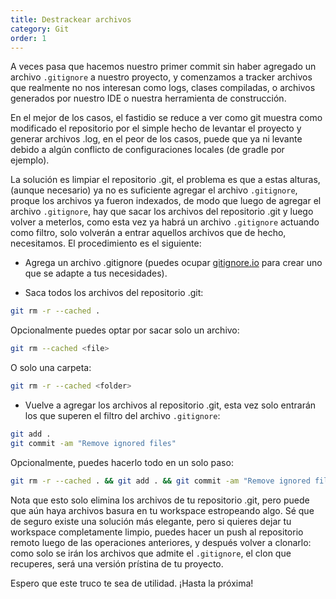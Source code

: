 ```yaml
---
title: Destrackear archivos
category: Git
order: 1
---
```


A veces pasa que hacemos nuestro primer commit sin haber agregado un archivo `.gitignore` a nuestro proyecto, y comenzamos a tracker archivos que realmente no nos interesan como logs, clases compiladas, o archivos generados por nuestro IDE o nuestra herramienta de construcción.

En el mejor de los casos, el fastidio se reduce a ver como git muestra como modificado el repositorio por el simple hecho de levantar el proyecto y generar archivos .log, en el peor de los casos, puede que ya ni levante debido a algún conflicto de configuraciones locales (de gradle por ejemplo).

La solución es limpiar el repositorio .git, el problema es que a estas alturas, (aunque necesario) ya no es suficiente agregar el archivo `.gitignore`, proque los archivos ya fueron indexados, de modo que luego de agregar el archivo `.gitignore`, hay que sacar los archivos del repositorio .git y luego volver a meterlos, como esta vez ya habrá un archivo `.gitignore` actuando como filtro, solo volverán a entrar aquellos archivos que de hecho, necesitamos. El procedimiento es el siguiente:

* Agrega un archivo .gitignore (puedes ocupar [gitignore.io](http://gitignore.io/) para crear uno que se adapte a tus necesidades).

* Saca todos los archivos del repositorio .git:
```bash
git rm -r --cached .
```

Opcionalmente puedes optar por sacar solo un archivo:
```bash
git rm --cached <file>
```

O solo una carpeta:
```bash
git rm -r --cached <folder>
```

* Vuelve a agregar los archivos al repositorio .git, esta vez solo entrarán los que superen el filtro del archivo `.gitignore`:
```bash
git add .
git commit -am "Remove ignored files"
```

Opcionalmente, puedes hacerlo todo en un solo paso:
```bash
git rm -r --cached . && git add . && git commit -am "Remove ignored files"
```

Nota que esto solo elimina los archivos de tu repositorio .git, pero puede que aún haya archivos basura en tu workspace estropeando algo. Sé que de seguro existe una solución más elegante, pero si quieres dejar tu workspace completamente limpio, puedes hacer un push al repositorio remoto luego de las operaciones anteriores, y después volver a clonarlo: como solo se irán los archivos que admite el `.gitignore`, el clon que recuperes, será una versión prístina de tu proyecto.

Espero que este truco te sea de utilidad. ¡Hasta la próxima!

